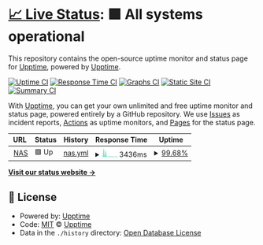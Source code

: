 # [📈 Live Status](https://up.ecwuuuuu.com): <!--live status--> **🟩 All systems operational**

This repository contains the open-source uptime monitor and status page for [Upptime](https://upptime.js.org), powered by [Upptime](https://github.com/upptime/upptime).

[![Uptime CI](https://github.com/ecwu/uptime/workflows/Uptime%20CI/badge.svg)](https://github.com/ecwu/uptime/actions?query=workflow%3A%22Uptime+CI%22)
[![Response Time CI](https://github.com/ecwu/uptime/workflows/Response%20Time%20CI/badge.svg)](https://github.com/ecwu/uptime/actions?query=workflow%3A%22Response+Time+CI%22)
[![Graphs CI](https://github.com/ecwu/uptime/workflows/Graphs%20CI/badge.svg)](https://github.com/ecwu/uptime/actions?query=workflow%3A%22Graphs+CI%22)
[![Static Site CI](https://github.com/ecwu/uptime/workflows/Static%20Site%20CI/badge.svg)](https://github.com/ecwu/uptime/actions?query=workflow%3A%22Static+Site+CI%22)
[![Summary CI](https://github.com/ecwu/uptime/workflows/Summary%20CI/badge.svg)](https://github.com/ecwu/uptime/actions?query=workflow%3A%22Summary+CI%22)

With [Upptime](https://upptime.js.org), you can get your own unlimited and free uptime monitor and status page, powered entirely by a GitHub repository. We use [Issues](https://github.com/upptime/upptime/issues) as incident reports, [Actions](https://github.com/ecwu/uptime/actions) as uptime monitors, and [Pages](https://up.ecwuuuuu.com) for the status page.

<!--start: status pages-->
<!-- This summary is generated by Upptime (https://github.com/upptime/upptime) -->
<!-- Do not edit this manually, your changes will be overwritten -->
<!-- prettier-ignore -->
| URL | Status | History | Response Time | Uptime |
| --- | ------ | ------- | ------------- | ------ |
| <img alt="" src="https://favicons.githubusercontent.com/ddns.ecwuuuuu.com" height="13"> [NAS](https://ddns.ecwuuuuu.com) | 🟩 Up | [nas.yml](https://github.com/ecwu/uptime/commits/HEAD/history/nas.yml) | <details><summary><img alt="Response time graph" src="./graphs/nas/response-time-week.png" height="20"> 3436ms</summary><br><a href="https://up.ecwuuuuu.com/history/nas"><img alt="Response time 1559" src="https://img.shields.io/endpoint?url=https%3A%2F%2Fraw.githubusercontent.com%2Fecwu%2Fuptime%2FHEAD%2Fapi%2Fnas%2Fresponse-time.json"></a><br><a href="https://up.ecwuuuuu.com/history/nas"><img alt="24-hour response time 1200" src="https://img.shields.io/endpoint?url=https%3A%2F%2Fraw.githubusercontent.com%2Fecwu%2Fuptime%2FHEAD%2Fapi%2Fnas%2Fresponse-time-day.json"></a><br><a href="https://up.ecwuuuuu.com/history/nas"><img alt="7-day response time 3436" src="https://img.shields.io/endpoint?url=https%3A%2F%2Fraw.githubusercontent.com%2Fecwu%2Fuptime%2FHEAD%2Fapi%2Fnas%2Fresponse-time-week.json"></a><br><a href="https://up.ecwuuuuu.com/history/nas"><img alt="30-day response time 2298" src="https://img.shields.io/endpoint?url=https%3A%2F%2Fraw.githubusercontent.com%2Fecwu%2Fuptime%2FHEAD%2Fapi%2Fnas%2Fresponse-time-month.json"></a><br><a href="https://up.ecwuuuuu.com/history/nas"><img alt="1-year response time 1559" src="https://img.shields.io/endpoint?url=https%3A%2F%2Fraw.githubusercontent.com%2Fecwu%2Fuptime%2FHEAD%2Fapi%2Fnas%2Fresponse-time-year.json"></a></details> | <details><summary><a href="https://up.ecwuuuuu.com/history/nas">99.68%</a></summary><a href="https://up.ecwuuuuu.com/history/nas"><img alt="All-time uptime 98.40%" src="https://img.shields.io/endpoint?url=https%3A%2F%2Fraw.githubusercontent.com%2Fecwu%2Fuptime%2FHEAD%2Fapi%2Fnas%2Fuptime.json"></a><br><a href="https://up.ecwuuuuu.com/history/nas"><img alt="24-hour uptime 100.00%" src="https://img.shields.io/endpoint?url=https%3A%2F%2Fraw.githubusercontent.com%2Fecwu%2Fuptime%2FHEAD%2Fapi%2Fnas%2Fuptime-day.json"></a><br><a href="https://up.ecwuuuuu.com/history/nas"><img alt="7-day uptime 99.68%" src="https://img.shields.io/endpoint?url=https%3A%2F%2Fraw.githubusercontent.com%2Fecwu%2Fuptime%2FHEAD%2Fapi%2Fnas%2Fuptime-week.json"></a><br><a href="https://up.ecwuuuuu.com/history/nas"><img alt="30-day uptime 99.88%" src="https://img.shields.io/endpoint?url=https%3A%2F%2Fraw.githubusercontent.com%2Fecwu%2Fuptime%2FHEAD%2Fapi%2Fnas%2Fuptime-month.json"></a><br><a href="https://up.ecwuuuuu.com/history/nas"><img alt="1-year uptime 98.40%" src="https://img.shields.io/endpoint?url=https%3A%2F%2Fraw.githubusercontent.com%2Fecwu%2Fuptime%2FHEAD%2Fapi%2Fnas%2Fuptime-year.json"></a></details>

<!--end: status pages-->

[**Visit our status website →**](https://up.ecwuuuuu.com)

## 📄 License

- Powered by: [Upptime](https://github.com/upptime/upptime)
- Code: [MIT](./LICENSE) © [Upptime](https://upptime.js.org)
- Data in the `./history` directory: [Open Database License](https://opendatacommons.org/licenses/odbl/1-0/)
